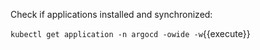 Check if applications installed and synchronized:

`kubectl get application -n argocd -owide -w`{{execute}}